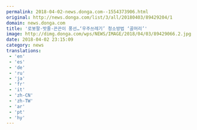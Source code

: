 ```yaml
---
permalink: 2018-04-02-news.donga.com--1554373906.html
original: http://news.donga.com/list/3/all/20180403/89429204/1
domain: news.donga.com
title: '로봇팔·밧줄·끈끈이 풍선…‘우주쓰레기’ 청소방법 ‘골머리’'
image: http://dimg.donga.com/wps/NEWS/IMAGE/2018/04/03/89429066.2.jpg
date: 2018-04-02 23:15:09
category: news
translations: 
 - 'en'
 - 'es'
 - 'de'
 - 'ru'
 - 'ja'
 - 'fr'
 - 'it'
 - 'zh-CN'
 - 'zh-TW'
 - 'ar'
 - 'pt'
 - 'hy'
---
```


